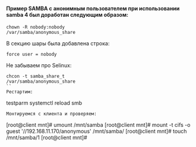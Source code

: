#### Пример SAMBA с анонимным пользователем при использовании samba 4 был доработан следующим образом:  
```
chown -R nobody:nobody
/var/samba/anonymous_share
```
В секцию шары была добавлена строка:
```
force user = nobody
```
Не забываем про Selinux:
```
chcon -t samba_share_t 
/var/samba/anonymous_share
``
Рестартим:
```
testparm
systemctl reload smb
```
Монтируемся с клиента и проверяем:
```
[root@client mnt]# umount /mnt/samba 
[root@client mnt]# mount -t cifs -o guest '//192.168.11.170/anonymous' /mnt/samba/
[root@client mnt]# touch /mnt/samba/1
[root@client mnt]#
```
